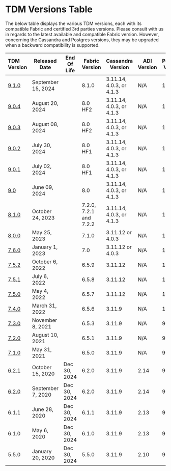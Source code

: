 # TDM Versions Table

The below table displays the various TDM versions, each with its compatible Fabric and certified 3rd parties versions. Please consult with us in regards to the latest available and compatible Fabric version. However, concerning the Cassandra and Postgres versions, they may be upgraded when a backward compatibility is supported. 

<table>
    <thead>
        <tr>
            <th align="left">TDM Version</th>
            <th>Released Date</th>
            <th>End Of Life</th>
            <th>Fabric Version</th>
            <th>Cassandra Version</th>
            <th>ADI Version</th>
            <th>Postgres Version</th>
        </tr>
    </thead>
    <tbody>
        <tr>
            <td align="left"><a href="/Release_Notes_And_Upgrade/TDM-V9.0/TDM_Release_Notes_V9.1.pdf">9.1.0</a></td>
            <td>September 15, 2024</td>
            <td></td>
            <td>8.1.0</td>
            <td>3.11.14, 4.0.3, or 4.1.3</td>
            <td>N/A</td>
            <td>15</td>
        </tr>
        <tr>
            <td align="left"><a href="/Release_Notes_And_Upgrade/TDM-V9.0/TDM_Release_Notes_V9.0.4.pdf">9.0.4</a></td>
            <td>August 20, 2024</td>
            <td></td>
            <td>8.0 HF2</td>
            <td>3.11.14, 4.0.3, or 4.1.3</td>
            <td>N/A</td>
            <td>15</td>
        </tr>
        <tr>
            <td align="left"><a href="/Release_Notes_And_Upgrade/TDM-V9.0/TDM_Release_Notes_V9.0.3.pdf">9.0.3</a></td>
            <td>August 08, 2024</td>
            <td></td>
            <td>8.0 HF2</td>
            <td>3.11.14, 4.0.3, or 4.1.3</td>
            <td>N/A</td>
            <td>15</td>
        </tr>
        <tr>
            <td align="left"><a href="/Release_Notes_And_Upgrade/TDM-V9.0/TDM_Release_Notes_V9.0.2.pdf">9.0.2</a></td>
            <td>July 30, 2024</td>
            <td></td>
            <td>8.0 HF1</td>
            <td>3.11.14, 4.0.3, or 4.1.3</td>
            <td>N/A</td>
            <td>15</td>
        </tr>
        <tr>
            <td align="left"><a href="/Release_Notes_And_Upgrade/TDM-V9.0/TDM_Release_Notes_V9.0.1.pdf">9.0.1</a></td>
            <td>July 02, 2024</td>
            <td></td>
            <td>8.0 HF1</td>
            <td>3.11.14, 4.0.3, or 4.1.3</td>
            <td>N/A</td>
            <td>15</td>
        </tr>
        <tr>
            <td align="left"><a href="/Release_Notes_And_Upgrade/TDM-V9.0/TDM_Release_Notes_V9.0.pdf">9.0</a></td>
            <td>June 09, 2024</td>
            <td></td>
            <td>8.0</td>
            <td>3.11.14, 4.0.3, or 4.1.3</td>
            <td>N/A</td>
            <td>15</td>
        </tr>
         <tr>
            <td align="left"><a href="/Release_Notes_And_Upgrade/TDM-V8.1/TDM_Release_Notes_V8.1.pdf">8.1.0</a></td>
            <td>October 24, 2023</td>
            <td></td>
            <td>7.2.0, 7.2.1 and 7.2.2</td>
            <td>3.11.14, 4.0.3, or 4.1.3</td>
            <td>N/A</td>
            <td>15</td>
        </tr>
        <tr>
            <td align="left"><a href="/Release_Notes_And_Upgrade/TDM-V8.1/TDM_Release_Notes_V8.0.pdf">8.0.0</a></td>
            <td>May 25, 2023</td>
            <td></td>
            <td>7.1.0</td>
            <td>3.11.12 or 4.0.3</td>
            <td>N/A</td>
            <td>13</td>
        </tr>
        <tr>
            <td align="left"><a href="/Release_Notes_And_Upgrade/TDM-V8.1/TDM_Release_Notes_V7.6.pdf">7.6.0</a></td>
            <td>January 1, 2023</td>
            <td></td>
            <td>7.0</td>
            <td>3.11.12 or 4.0.3</td>
            <td>N/A</td>
            <td>13</td>
        </tr>
        <tr>
            <td align="left"><a href="/Release_Notes_And_Upgrade/TDM-V8.1/TDM_Release_Notes_V7.5.2.pdf">7.5.2</a></td>
            <td>October 6, 2022</td>
            <td></td>
            <td>6.5.9</td>
            <td>3.11.12</td>
            <td>N/A</td>
            <td>13</td>
        </tr>
        <tr>
            <td align="left"><a href="/Release_Notes_And_Upgrade/TDM-V8.1/TDM_Release_Notes_V7.5.1.pdf">7.5.1</a></td>
            <td>July 6, 2022</td>
            <td></td>
            <td>6.5.8</td>
            <td>3.11.12</td>
            <td>N/A</td>
            <td>13</td>
        </tr>
        <tr>
            <td align="left"><a href="/Release_Notes_And_Upgrade/TDM-V8.1/TDM_Release_Notes_V7.5.pdf">7.5.0</a></td>
            <td>May 4, 2022</td>
            <td></td>
            <td>6.5.7</td>
            <td>3.11.12</td>
            <td>N/A</td>
            <td>13</td>
        </tr>
        <tr>
            <td align="left"><a href="/Release_Notes_And_Upgrade/TDM-V8.1/TDM_Release_Notes_V7.4.pdf">7.4.0</a></td>
            <td>March 31, 2022</td>
            <td></td>
            <td>6.5.6</td>
            <td>3.11.9</td>
            <td>N/A</td>
            <td>13</td>
        </tr>
        <tr>
            <td align="left"><a href="/Release_Notes_And_Upgrade/TDM-V8.1/TDM_Release_Notes_V7.3.pdf">7.3.0</a></td>
            <td>November 8, 2021</td>
            <td></td>
            <td>6.5.3</td>
            <td>3.11.9</td>
            <td>N/A</td>
            <td>9.6</td>
        </tr>
        <tr>
            <td align="left"><a href="/Release_Notes_And_Upgrade/TDM-V8.1/TDM_Release_Notes_V7.2.pdf">7.2.0</a></td>
            <td>August 10, 2021</td>
            <td></td>
            <td>6.5.1</td>
            <td>3.11.9</td>
            <td>N/A</td>
            <td>9.6</td>
        </tr>
        <tr>
            <td align="left"><a href="/Release_Notes_And_Upgrade/TDM-V8.1/TDM_Release_Notes_V7.1.pdf">7.1.0</a></td>
            <td>May 31, 2021</td>
            <td></td>
            <td>6.5.0</td>
            <td>3.11.9</td>
            <td>N/A</td>
            <td>9.6</td>
        </tr>
        <tr>
            <td align="left"><a href="/Release_Notes_And_Upgrade/Older%20versions/Fabric_Release%20Notes%20V6.2.1.pdf">6.2.1</a></td>
            <td>October 15, 2020</td>
            <td>Dec 30, 2024</td>
            <td>6.2.0</td>
            <td>3.11.9</td>
            <td>2.14</td>
            <td>9.6</td>
        </tr>
        <tr>
            <td align="left"><a href="/Release_Notes_And_Upgrade/Older%20versions/Fabric_Release%20Notes%20V6.2.0.pdf">6.2.0</a></td>
            <td>September 7, 2020</td>
            <td>Dec 30, 2024</td>
            <td>6.2.0</td>
            <td>3.11.9</td>
            <td>2.14</td>
            <td>9.6</td>
        </tr>
        <tr>
            <td align="left">6.1.1</td>
            <td>June 28, 2020</td>
            <td>Dec 30, 2024</td>
            <td>6.1.1</td>
            <td>3.11.9</td>
            <td>2.13</td>
            <td>9.6</td>
        </tr>
        <tr>
            <td align="left">6.1.0</td>
            <td>May 6, 2020</td>
            <td>Dec 30, 2024</td>
            <td>6.1.0</td>
            <td>3.11.9</td>
            <td>2.13</td>
            <td>9.6</td>
        </tr>
        <tr>
            <td align="left">5.5.0</td>
            <td>January 20, 2020</td>
            <td>Dec 30, 2024</td>
            <td>5.5.0</td>
            <td>3.11.9</td>
            <td>2.10</td>
            <td>9.6</td>
        </tr>
    </tbody>
</table>






